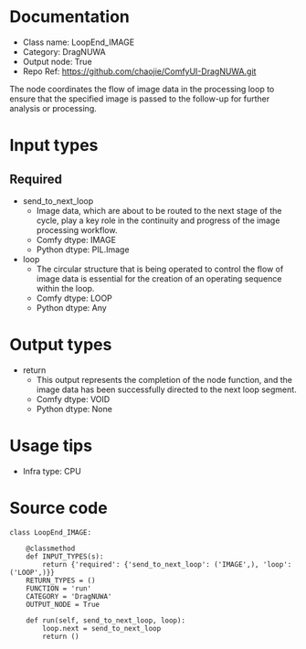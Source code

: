 # Documentation
- Class name: LoopEnd_IMAGE
- Category: DragNUWA
- Output node: True
- Repo Ref: https://github.com/chaojie/ComfyUI-DragNUWA.git

The node coordinates the flow of image data in the processing loop to ensure that the specified image is passed to the follow-up for further analysis or processing.

# Input types
## Required
- send_to_next_loop
    - Image data, which are about to be routed to the next stage of the cycle, play a key role in the continuity and progress of the image processing workflow.
    - Comfy dtype: IMAGE
    - Python dtype: PIL.Image
- loop
    - The circular structure that is being operated to control the flow of image data is essential for the creation of an operating sequence within the loop.
    - Comfy dtype: LOOP
    - Python dtype: Any

# Output types
- return
    - This output represents the completion of the node function, and the image data has been successfully directed to the next loop segment.
    - Comfy dtype: VOID
    - Python dtype: None

# Usage tips
- Infra type: CPU

# Source code
```
class LoopEnd_IMAGE:

    @classmethod
    def INPUT_TYPES(s):
        return {'required': {'send_to_next_loop': ('IMAGE',), 'loop': ('LOOP',)}}
    RETURN_TYPES = ()
    FUNCTION = 'run'
    CATEGORY = 'DragNUWA'
    OUTPUT_NODE = True

    def run(self, send_to_next_loop, loop):
        loop.next = send_to_next_loop
        return ()
```